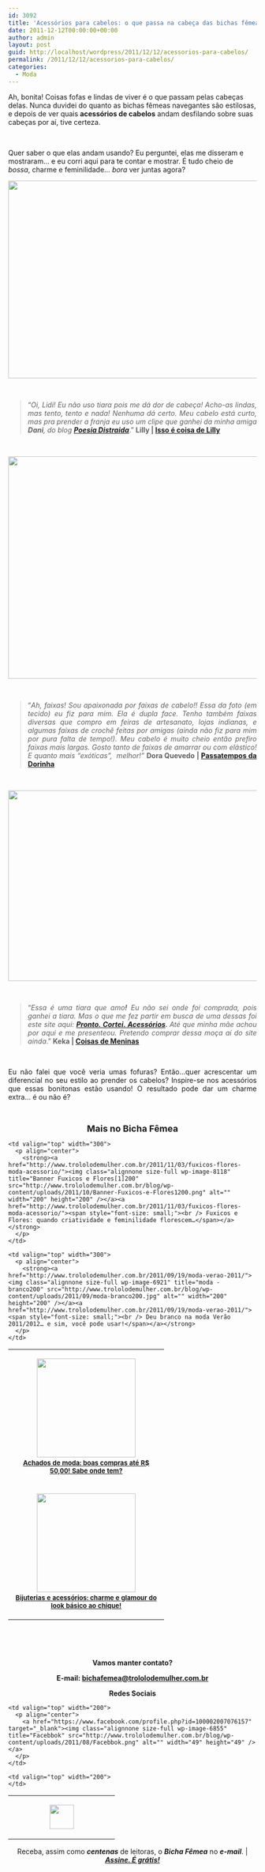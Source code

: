```yaml
---
id: 3092
title: 'Acessórios para cabelos: o que passa na cabeça das bichas fêmeas?'
date: 2011-12-12T00:00:00+00:00
author: admin
layout: post
guid: http://localhost/wordpress/2011/12/12/acessorios-para-cabelos/
permalink: /2011/12/12/acessorios-para-cabelos/
categories:
  - Moda
---
```

Ah, bonita! Coisas fofas e lindas de viver é o que passam pelas cabeças delas. Nunca duvidei do quanto as bichas fêmeas navegantes são estilosas, e depois de ver quais **acessórios de cabelos** andam desfilando sobre suas cabeças por aí, tive certeza.

&nbsp;

Quer saber o que elas andam usando? Eu perguntei, elas me disseram e mostraram… e eu corri aqui para te contar e mostrar. É tudo cheio de _bossa_, charme e feminilidade… _bora_ ver juntas agora?

<!--more-->

<p align="center">
  <a href="http://www.trololodemulher.com.br/blog/wp-content/uploads/2011/12/MODA-ACESSÓRIO-CABELO-TIC-TAC.jpg"><img class="alignnone size-full wp-image-8298" title="MODA ACESSÓRIO CABELO TIC TAC" src="http://www.trololodemulher.com.br/blog/wp-content/uploads/2011/12/MODA-ACESSÓRIO-CABELO-TIC-TAC.jpg" alt="" width="600" height="400" /></a>
</p>

&nbsp;

> <p align="justify">
>   “<em>Oi, Lidi! Eu não uso tiara pois me dá dor de cabeça! Acho-as lindas, mas tento, tento e nada! Nenhuma dá certo. Meu cabelo está curto, mas pra prender a franja eu uso um clipe que ganhei da minha amiga <strong>Dani</strong>, do blog <strong><a href="http://poesiadistraida.blogspot.com/" target="_blank">Poesia Distraida</a></strong></em>.” <strong>Lilly | <a href="http://coisadelilly.wordpress.com/" target="_blank">Isso é coisa de Lilly</a></strong>
> </p>

&nbsp;

<p align="center">
  <a href="http://www.trololodemulher.com.br/blog/wp-content/uploads/2011/12/MODA-ACESSÓRIO-CABELO-FAIXA.jpg"><img class="alignnone size-full wp-image-8294" title="MODA ACESSÓRIO CABELO FAIXA" src="http://www.trololodemulher.com.br/blog/wp-content/uploads/2011/12/MODA-ACESSÓRIO-CABELO-FAIXA.jpg" alt="" width="600" height="450" /></a>
</p>

&nbsp;

> <p align="justify">
>   “<em>Ah, faixas! Sou apaixonada por faixas de cabelo!! Essa da foto (em tecido) eu fiz para mim. Ela é dupla face. Tenho também faixas diversas que compro em feiras de artesanato, lojas indianas, e algumas faixas de crochê feitas por amigas (ainda não fiz para mim por pura falta de tempo!). Meu cabelo é muito cheio então prefiro faixas mais largas. Gosto tanto de faixas de amarrar ou com elástico! E quanto mais &#8220;exóticas&#8221;,  melhor!”</em> <strong>Dora Quevedo | <a href="http://doraquevedo.blogspot.com/" target="_blank">Passatempos da Dorinha</a></strong>
> </p>

&nbsp;

<p align="center">
  <a href="http://www.trololodemulher.com.br/blog/wp-content/uploads/2011/12/MODA-ACESSÓRIO-CABELO-TIARA.jpg"><img class="alignnone size-full wp-image-8295" title="MODA ACESSÓRIO CABELO TIARA" src="http://www.trololodemulher.com.br/blog/wp-content/uploads/2011/12/MODA-ACESSÓRIO-CABELO-TIARA.jpg" alt="" width="600" height="386" /></a>
</p>

&nbsp;

> <p align="justify">
>   “<em>Essa é uma tiara que amo<strong>!</strong> Eu não sei onde foi comprada, pois ganhei a tiara. Mas o que me fez partir em busca de uma dessas foi este site aqui: <strong><a href="http://www.prontocortei-acessorios.com/" target="_blank">Pronto. Cortei. Acessórios</a>. </strong>Até que minha mãe achou por aqui e me presenteou. Pretendo comprar dessa moça aí do site ainda</em>.” <strong>Keka | <a href="http://coisas-para-meninas.blogspot.com/" target="_blank">Coisas de Meninas</a></strong>
> </p>

&nbsp;

<p align="justify">
  Eu não falei que você veria umas fofuras? Então…quer acrescentar um diferencial no seu estilo ao prender os cabelos? Inspire-se nos acessórios que essas bonitonas estão usando! O resultado pode dar um charme extra… é ou não é?
</p>

&nbsp;

<p align="center">
  <strong><span style="font-size: large;">Mais no Bicha Fêmea</span></strong>
</p>

<table width="600" border="0" cellspacing="0" cellpadding="2">
  <tr>
    <td valign="top" width="300">
      <p align="center">
        <strong><a href="http://www.trololodemulher.com.br/2011/11/07/achados-de-moda/"><img class="alignnone size-full wp-image-8138" title="BLUSA - LILLY200" src="http://www.trololodemulher.com.br/blog/wp-content/uploads/2011/11/BLUSA-LILLY200.jpg" alt="" width="200" height="200" /></a><a href="http://www.trololodemulher.com.br/2011/11/07/achados-de-moda/"><span style="font-size: small;"><br /> Achados de moda: boas compras até R$ 50,00! Sabe onde tem?</span></a></strong>
      </p>
    </td>
    
    <td valign="top" width="300">
      <p align="center">
        <strong><a href="http://www.trololodemulher.com.br/2011/11/03/fuxicos-flores-moda-acessorio/"><img class="alignnone size-full wp-image-8118" title="Banner Fuxicos e Flores[1]200" src="http://www.trololodemulher.com.br/blog/wp-content/uploads/2011/10/Banner-Fuxicos-e-Flores1200.png" alt="" width="200" height="200" /></a><a href="http://www.trololodemulher.com.br/2011/11/03/fuxicos-flores-moda-acessorio/"><span style="font-size: small;"><br /> Fuxicos e Flores: quando criatividade e feminilidade florescem…</span></a></strong>
      </p>
    </td>
  </tr>
  
  <tr>
    <td valign="top" width="300">
      <p align="center">
        <strong><a href="http://www.trololodemulher.com.br/2011/10/20/bijuterias-e-acessorios/"><img class="alignnone size-full wp-image-7042" title="Look1200" src="http://www.trololodemulher.com.br/blog/wp-content/uploads/2011/10/Look1200.png" alt="" width="200" height="200" /></a> <a href="http://www.trololodemulher.com.br/2011/10/20/bijuterias-e-acessorios/"><span style="font-size: small;"><br /> Bijuterias e acessórios: charme e glamour do look básico ao chique!</span></a></strong>
      </p>
    </td>
    
    <td valign="top" width="300">
      <p align="center">
        <strong><a href="http://www.trololodemulher.com.br/2011/09/19/moda-verao-2011/"><img class="alignnone size-full wp-image-6921" title="moda - branco200" src="http://www.trololodemulher.com.br/blog/wp-content/uploads/2011/09/moda-branco200.jpg" alt="" width="200" height="200" /></a><a href="http://www.trololodemulher.com.br/2011/09/19/moda-verao-2011/"><span style="font-size: small;"><br /> Deu branco na moda Verão 2011/2012… e sim, você pode usar!</span></a></strong>
      </p>
    </td>
  </tr>
</table>

&nbsp;

&nbsp;

<p align="center">
  <strong>Vamos manter contato?</strong>
</p>

<p align="center">
  <strong>E-mail: <a href="mailto:bichafemea@trololodemulher.com.br">bichafemea@trololodemulher.com.br</a></strong>
</p>

<p align="center">
  <strong>Redes Sociais</strong>
</p>

<table width="600" border="0" cellspacing="0" cellpadding="2">
  <tr>
    <td valign="top" width="200">
      <p align="center">
        <a href="http://twitter.com/#%21/bichafemea" target="_blank"><img class="alignnone size-full wp-image-6857" title="Twitter" src="http://www.trololodemulher.com.br/blog/wp-content/uploads/2011/08/Twitter.png" alt="" width="49" height="49" /></a>
      </p>
    </td>
    
    <td valign="top" width="200">
      <p align="center">
        <a href="https://www.facebook.com/profile.php?id=100002007076157" target="_blank"><img class="alignnone size-full wp-image-6855" title="Facebbok" src="http://www.trololodemulher.com.br/blog/wp-content/uploads/2011/08/Facebbok.png" alt="" width="49" height="49" /></a>
      </p>
    </td>
    
    <td valign="top" width="200">
    </td>
  </tr>
</table>

<p align="center">
  Receba, assim como <strong><em>centenas</em></strong> de leitoras, o <strong><em>Bicha Fêmea</em></strong> no <strong><em>e-mail</em></strong>. | <strong><em><a href="http://feedburner.google.com/fb/a/mailverify?uri=blogbichafemea&loc=pt_BR">Assine. É grátis!</a></em></strong>
</p>
